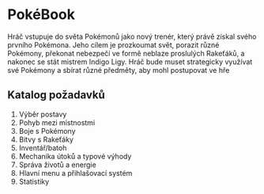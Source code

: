 # PokéBook

Hráč vstupuje do světa Pokémonů jako nový trenér, který právě získal svého prvního Pokémona. Jeho cílem je prozkoumat svět, porazit různé Pokémony, překonat nebezpečí ve formě neblaze proslulých Rakeťáků, a nakonec se stát mistrem Indigo Ligy. Hráč bude muset strategicky využívat své Pokémony a sbírat různé předměty, aby mohl postupovat ve hře

## Katalog požadavků
1. Výběr postavy
2. Pohyb mezi místnostmi
3. Boje s Pokémony
4. Bitvy s Rakeťáky 
5. Inventář/batoh
6. Mechanika útoků a typové výhody
7. Správa životů a energie
8. Hlavní menu a přihlašovací systém
9. Statistiky
   
